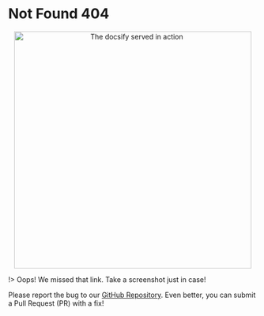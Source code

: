 # Not Found 404

<p align="center">
  <img alt="The docsify served in action" src="https://user-images.githubusercontent.com/958227/83913776-9a596a80-a78d-11ea-83ea-b8d953996c21.png" width="480">
</p>

!> Oops! We missed that link. Take a screenshot just in case!

Please report the bug to our [GitHub Repository](https://github.com/alertbox/docsify-served/issues/new?assignees=&labels=&template=bug_report.md&title=). Even better, you can submit a Pull Request (PR) with a fix!
